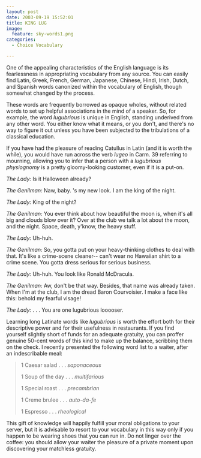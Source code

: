 ```yaml
---
layout: post
date: 2003-09-19 15:52:01
title: KING LUG
image:
  feature: sky-words1.png
categories:
  - Choice Vocabulary

---
```


One of the appealing characteristics of the English language is its fearlessness in appropriating vocabulary from any source. You can easily find Latin, Greek, French, German, Japanese, Chinese, Hindi, Irish, Dutch, and Spanish words canonized within the vocabulary of English, though somewhat changed by the process. 

These words are frequently borrowed as opaque wholes, without related words to set up helpful associations in the mind of a speaker. So, for example, the word _lugubrious_ is unique in English, standing underived from any other word. You either know what it means, or you don't, and there's no way to figure it out unless you have been subjected to the tribulations of a classical education. 

If you have had the pleasure of reading Catullus in Latin (and it is worth the while), you would have run across the verb _lugeo_ in Carm. 39 referring to mourning, allowing you to infer that a person with a _lugubrious physiognomy_ is a pretty gloomy-looking customer, even if it is a put-on.

_The Lady:_ Is it Halloween already?

_The Genilman:_ Naw, baby. 's my new look. I am the king of the night.

_The Lady:_ King of the night?

_The Genilman:_ You ever think about how beautiful the moon is, when it's all big and clouds blow over it? Over at the club we talk a lot about the moon, and the night. Space, death, y'know, the heavy stuff.

_The Lady:_ Uh-huh.

_The Genilman:_ So, you gotta put on your heavy-thinking clothes to deal with that. It's like a crime-scene cleaner-- can't wear no Hawaiian shirt to a crime scene. You gotta dress serious for serious business.

_The Lady:_ Uh-huh. You look like Ronald McDracula.

_The Genilman:_ Aw, don't be that way. Besides, that name was already taken. When I'm at the club, I am the dread Baron Courvoisier. I make a face like this: behold my fearful visage!

_The Lady:_ . . . You are one lugubrious looooser.

Learning long Latinate words like _lugubrious_ is worth the effort both for their descriptive power and for their usefulness in restaurants. If you find yourself slightly short of funds for an adequate gratuity, you can proffer genuine 50-cent words of this kind to make up the balance, scribbing them on the check. I recently presented the following word list to a waiter, after an indescribable meal:

> 1 Caesar salad . . . _saponaceous_
> 
> 1 Soup of the day . . . _multifarious_
> 
> 1 Special roast . . . _precambrian_
> 
> 1 Creme brulee . . . _auto-da-fe_
> 
> 1 Espresso . . .  _rheological_

This gift of knowledge will happily fulfill your moral obligations to your server, but it is advisable to resort to your vocabulary in this way only if you happen to be wearing shoes that you can run in. Do not linger over the coffee: you should allow your waiter the pleasure of a private moment upon discovering your matchless gratuity.
